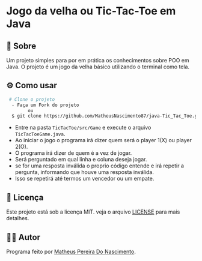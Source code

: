 # Jogo da velha ou Tic-Tac-Toe em Java

## 🚨 Sobre
Um projeto simples para por em prática os conhecimentos sobre POO em Java. O projeto é um jogo da velha básico utilizando o terminal como tela.

## ⚙ Como usar
```bash
 # Clone o projeto
  - Faça um Fork do projeto
        ou
  $ git clone https://github.com/MatheusNascimento87/java-Tic_Tac_Toe.git
```
- Entre na pasta `TicTacToe/src/Game` e execute o arquivo `TicTacToeGame.java`.
- Ao iniciar o jogo o programa irá dizer quem será o player 1(X) ou player 2(O).
- O programa irá dizer de quem é a vez de jogar.
- Será perguntado em qual linha e coluna deseja jogar.
- se for uma resposta inválida o proprio código entende e irá repetir a pergunta, informando que houve uma resposta inválida.
- Isso se repetirá até termos um vencedor ou um empate.

## 📄 Licença 
Este projeto está sob a licença MIT. veja o arquivo [LICENSE](https://github.com/MatheusNascimento87/java-Tic_Tac_Toe/blob/main/LICENSE) para mais detalhes.

## 👨‍💻 Autor
Programa feito por [Matheus Pereira Do Nascimento](https://github.com/MatheusNascimento87).

